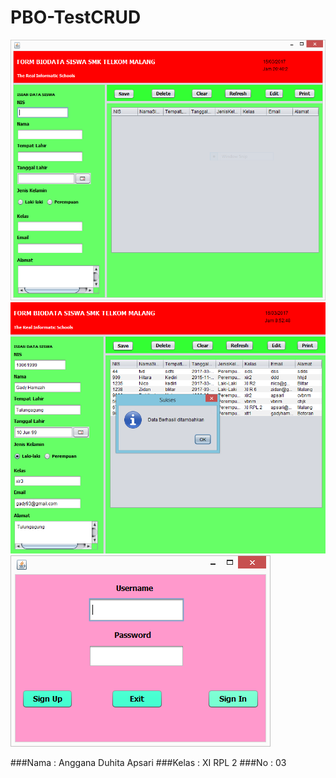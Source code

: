 # PBO-TestCRUD

![screenshot1](https://github.com/Angganada/PBO-TestCRUD/blob/master/pbo1.PNG)
![screenshot2](https://github.com/Angganada/PBO-TestCRUD/blob/master/pbo3.PNG)
![screenshot3](https://github.com/Angganada/PBO-TestCRUD/blob/master/pbo2.PNG)

###Nama  : Anggana Duhita Apsari
###Kelas : XI RPL 2
###No    : 03
